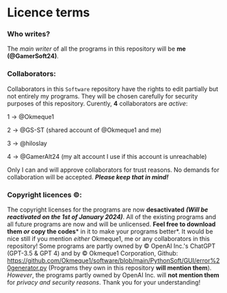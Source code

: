 # Licence terms

### Who writes?
The *main writer* of all the programs in this repository will be **me (@GamerSoft24)**.

### Collaborators:
Collaborators in this `Software` repository have the rights to edit partially but not entirely my programs. They will be chosen carefully for security purposes of this repository.
Curently, **4** collaborators are *active*:

1 -> @Okmeque1

2 -> @GS-ST (shared account of @Okmeque1 and me)

3 -> @hiloslay

4 -> @GamerAlt24 (my alt account I use if this account is unreachable)

Only I can and will approve collaborators for trust reasons. No demands for collaboration will be accepted. ***Please keep that in mind!***

### Copyright licences ©:
The copyright licenses for the programs are now **desactivated** ***(Will be reactivated on the 1st of January 2024)***. All of the existing programs and all future programs are now and will be unlicensed. **Feel free to download them ***or*** copy the codes*** in it to make your programs better*. It would be nice still if you mention *either* Okmeque1, me or any collaborators in this repository!
Some programs are partly owned by © OpenAI Inc.'s ChatGPT (GPT-3.5 & GPT 4) and by © Okmeque1 Corporation, Github: https://github.com/Okmeque1/software/blob/main/PythonSoft/GUI/error%20generator.py (Programs they own in this repository **will mention them**). *However*, the programs partly owned by OpenAI Inc. will **not mention them** for *privacy and security reasons*. Thank you for your understanding!
